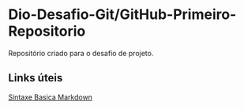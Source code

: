 # Dio-Desafio-Git/GitHub-Primeiro-Repositorio
Repositório criado para o desafio de projeto.
## Links úteis
[Sintaxe Basica Markdown](https://www.markdownguide.org/basic-syntax/)

